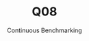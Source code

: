 ---
layout: default
title: Q08
subtitle: Continuous Benchmarking
selected: TPC-H
expanded: Benchmarking
benchmark: /individual_results/Q08.html
---